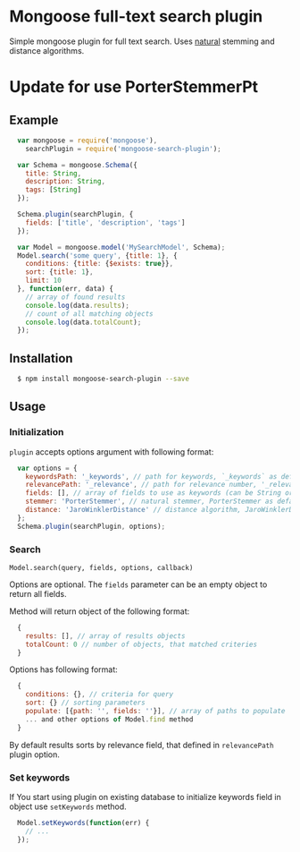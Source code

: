 # Mongoose full-text search plugin

Simple mongoose plugin for full text search.
Uses [natural](https://github.com/NaturalNode/natural) stemming and distance algorithms.

# Update for use PorterStemmerPt


## Example
``` js
  var mongoose = require('mongoose'),
    searchPlugin = require('mongoose-search-plugin');

  var Schema = mongoose.Schema({
    title: String,
    description: String,
    tags: [String]
  });

  Schema.plugin(searchPlugin, {
    fields: ['title', 'description', 'tags']
  });

  var Model = mongoose.model('MySearchModel', Schema);
  Model.search('some query', {title: 1}, {
    conditions: {title: {$exists: true}},
    sort: {title: 1},
    limit: 10
  }, function(err, data) {
    // array of found results
    console.log(data.results);
    // count of all matching objects
    console.log(data.totalCount);
  });
```

## Installation
``` bash
  $ npm install mongoose-search-plugin --save
```

## Usage

### Initialization
`plugin` accepts options argument with following format:
``` js
  var options = {
    keywordsPath: '_keywords', // path for keywords, `_keywords` as default
    relevancePath: '_relevance', // path for relevance number, '_relevance' as default
    fields: [], // array of fields to use as keywords (can be String or [String] types),
    stemmer: 'PorterStemmer', // natural stemmer, PorterStemmer as default
    distance: 'JaroWinklerDistance' // distance algorithm, JaroWinklerDistance as default
  };
  Schema.plugin(searchPlugin, options);
```

### Search
`Model.search(query, fields, options, callback)` 

Options are optional. The `fields` parameter can be an empty object to return all fields.

Method will return object of the following format:
``` js
  {
    results: [], // array of results objects
    totalCount: 0 // number of objects, that matched criteries
  }
```
Options has following format:
```js
  {
    conditions: {}, // criteria for query
    sort: {} // sorting parameters
    populate: [{path: '', fields: ''}], // array of paths to populate
    ... and other options of Model.find method
  }
```
By default results sorts by relevance field, that defined in `relevancePath`
plugin option.

### Set keywords
If You start using plugin on existing database to initialize keywords field in object
use `setKeywords` method.
``` js
  Model.setKeywords(function(err) {
    // ...
  });
```
